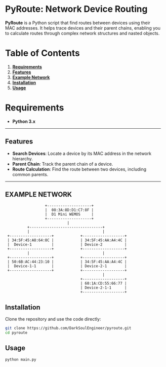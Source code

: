 # PyRoute: Network Device Routing

**PyRoute** is a Python script that find routes between devices using their MAC addresses. It helps trace devices and their parent chains, enabling you to calculate routes through complex network structures and nasted objects.

# Table of Contents

1. **[Requirements](#requirements)**
2. **[Features](#features)**
3. **[Example Network](#example-network)**
4. **[Installation](#installation)**
5. **[Usage](#usage)**
  
# Requirements
- **Python 3.x**
---

## Features

- **Search Devices**: Locate a device by its MAC address in the network hierarchy.
- **Parent Chain**: Track the parent chain of a device.
- **Route Calculation**: Find the route between two devices, including common parents.

---


## EXAMPLE NETWORK

                      +--------------------+
                      |  08:3A:8D:D1:C7:8F |
                      |  D1 Mini WEMOS     |
                      +--------------------+
                                |
              +---------------------------------+
              |                                 |
     +-------------------+            +-------------------+
     | 34:5F:45:A8:64:8C |            | 34:5F:45:AA:A4:4C |
     |  Device-1         |            | Device-2          |
     +-------------------+            +-------------------+
              |                                 |
     +-------------------+            +-------------------+
     | 50:6B:AC:44:23:10 |            | 34:5F:45:AA:A4:4C |
     |  Device-1-1       |            | Device-2-1        |
     +-------------------+            +-------------------+
                                                |
                                      +-------------------+
                                      | 60:1A:CD:55:66:77 |
                                      | Device-2-1-1      |
                                      +-------------------+

## Installation

Clone the repository and use the code directly:

```bash
git clone https://github.com/DarkSoulEngineer/pyroute.git
cd pyroute
```

## Usage

```
python main.py
```
